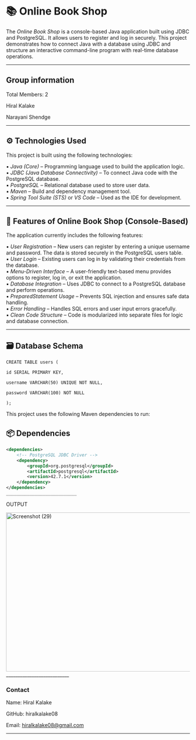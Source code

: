 # 📚 Online Book Shop

The *Online Book Shop* is a console-based Java application built using JDBC and PostgreSQL. It allows users to register and log in securely. This project demonstrates how to connect Java with a database using JDBC and structure an interactive command-line program with real-time database operations.

____________________________

## Group information 
Total Members: 2

Hiral Kalake

Narayani Shendge
____________________________

## ⚙️ Technologies Used

This project is built using the following technologies:

▪️ *Java (Core)* – Programming language used to build the application logic.  
▪️ *JDBC (Java Database Connectivity)* – To connect Java code with the PostgreSQL database.  
▪️ *PostgreSQL* – Relational database used to store user data.  
▪️ *Maven* – Build and dependency management tool.  
▪️ *Spring Tool Suite (STS)* or *VS Code* – Used as the IDE for development.

____________________________

## 📌 Features of Online Book Shop (Console-Based)

The application currently includes the following features:

▪️ *User Registration* – New users can register by entering a unique username and password. The data is stored securely in the PostgreSQL users table.  
▪️ *User Login* – Existing users can log in by validating their credentials from the database.  
▪️ *Menu-Driven Interface* – A user-friendly text-based menu provides options to register, log in, or exit the application.  
▪️ *Database Integration* – Uses JDBC to connect to a PostgreSQL database and perform operations.  
▪️ *PreparedStatement Usage* – Prevents SQL injection and ensures safe data handling.  
▪️ *Error Handling* – Handles SQL errors and user input errors gracefully.  
▪️ *Clean Code Structure* – Code is modularized into separate files for logic and database connection.

____________________________

## 🗃️ Database Schema

    CREATE TABLE users (

    id SERIAL PRIMARY KEY,
    
    username VARCHAR(50) UNIQUE NOT NULL,
    
    password VARCHAR(100) NOT NULL
    
    );

    
   
This project uses the following Maven dependencies to run:
 ## 📦 Dependencies

```xml
<dependencies>
    <!-- PostgreSQL JDBC Driver -->
    <dependency>
        <groupId>org.postgresql</groupId>
        <artifactId>postgresql</artifactId>
        <version>42.7.1</version>
    </dependency>
</dependencies>
___________________________
```
OUTPUT


<img width="747" height="435" alt="Screenshot (29)" src="https://github.com/user-attachments/assets/939ee2e4-d54f-4efa-8d9c-96b0555c2d05" />
___________________________


### Contact

Name: Hiral Kalake

GitHub: hiralkalake08

Email: hiralkalake08@gmail.com
___________________________











